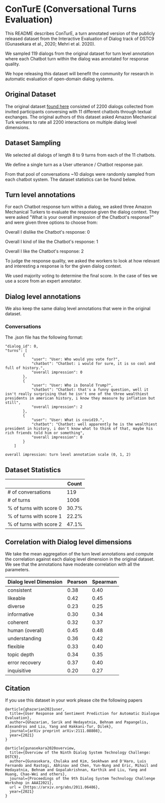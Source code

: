# ConTurE (Conversational Turns Evaluation)
This README describes ConTurE, a turn annotated version of the publicly released dataset 
from the Interactive Evaluation of Dialog track of DSTC9 (Gunasekara et al., 2020; Mehri et al. 2020). 

We sampled 119 dialogs from the original dataset for turn level 
annotation where each Chatbot turn within the dialog was annotated for response quality. 

We hope releasing this dataset will benefit the community 
for research in automatic evaluation of open-domain dialog systems.

## Original Dataset

The original dataset [found here](https://github.com/exe1023/DialEvalMetrics) 
consisted of 2200 dialogs collected from 
invited participants conversing with 11 different chatbots through textual exchanges. 
The original authors of this dataset asked Amazon Mechanical Turk workers 
to rate all 2200 interactions on multiple dialog level dimensions.

## Dataset Sampling
We selected all dialogs of length 8 to 9 turns from each of the 11 chatbots.

We define a single turn as a User utterance / Chatbot response pair.

From that pool of conversations ~10 dialogs were randomly sampled from each chatbot system.
The dataset statistics can be found below.

## Turn level annotations

For each Chatbot response turn within a dialog, we asked three Amazon Mechanical Turkers 
to evaluate the response given the dialog context. They were asked 
"What is your overall impression of the Chatbot's response?" 
and were given three options to choose from:

Overall I dislike the Chatbot's response: 0

Overall I kind of like the Chatbot's response: 1

Overall I like the Chatbot's response: 2

To judge the response quality, we asked the workers to look at how relevant and interesting 
a response is for the given dialog context. 

We used majority voting to determine the final score. In the case of ties we use a score from an expert annotator.

## Dialog level annotations

We also keep the same dialog level annotations that were in the original dataset.

### Conversations

The .json file has the following format:

```
"dialog_id": 0,
"turns": [
        {
            "user": "User: Who would you vote for?",
            "chatbot": "Chatbot: i would for sure, it is so cool and full of history.",
            "overall impression": 0
        },
        {
            "user": "User: Who is Donald Trump?",
            "chatbot": "Chatbot: that's a funny question, well it isn't really surprising that he isn't one of the three wealthiest presidents in american history, i know they measure by inflation but still",
            "overall impression": 2
        },
        {
            "user": "User: What is covid19.",
            "chatbot": "Chatbot: well apparently he is the wealthiest president in history, i don't know what to think of that, maybe his rich friends told him or something",
            "overall impression": 0
        }
    ]

overall impression: turn level annotation scale (0, 1, 2)

```

## Dataset Statistics

|             | Count |
| ----------- | ----------- |
| # of conversations        | 119       |
| # of turns                | 1006      |
| % of turns with score 0   | 30.7%     |
| % of turns with score 1   | 22.2%     |
| % of turns with score 2   | 47.1%       |

## Correlation with Dialog level dimensions

We take the mean aggregation of the turn level annotations and 
compute the correlation against each dialog level dimension in the original dataset. 
We see that the annotations have moderate correlation with all the parameters.

| Dialog level Dimension    | Pearson    | Spearman |
| -----------               |----------- | -----------
| consistent                | 0.38       | 0.40     |
| likeable                  | 0.42       | 0.45     |
| diverse                   | 0.23       | 0.25     |
| informative               | 0.30       | 0.34     |
| coherent                  | 0.32       | 0.37     |
| human (overall)           | 0.45       | 0.48     |
| understanding             | 0.36       | 0.42     |
| flexible                  | 0.33       | 0.40     |
| topic depth               | 0.34       | 0.35     |
| error recovery            | 0.37       | 0.40     |
| inquisitive               | 0.20       | 0.27     |

## Citation
If you use this dataset in your work please cite the following papers

```
@article{ghazarian2021user,
  title={User Response and Sentiment Prediction for Automatic Dialogue Evaluation},
  author={Ghazarian, Sarik and Hedayatnia, Behnam and Papangelis, Alexandros and Liu, Yang and Hakkani-Tur, Dilek},
  journal={arXiv preprint arXiv:2111.08808},
  year={2021}
}
```

```
@article{gunasekara2020overview,
  title={Overview of the Ninth Dialog System Technology Challenge: DSTC9},
  author={Gunasekara, Chulaka and Kim, Seokhwan and D'Haro, Luis Fernando and Rastogi, Abhinav and Chen, Yun-Nung and Eric, Mihail and Hedayatnia, Behnam and Gopalakrishnan, Karthik and Liu, Yang and Huang, Chao-Wei and others},
  journal={Proceedings of the 9th Dialog System Technology Challenge Workshop in AAAI2021},
  url = {https://arxiv.org/abs/2011.06486},
  year={2021}
}
```